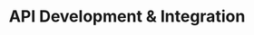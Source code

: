 ---
# src/content/portfolio/api-development-integration.md
title: "API Development & Integration"
description: "Design and implementation of robust APIs to bridge systems and enable seamless data exchange across platforms"
keywords: "API Development, System Integration, RESTful API, Authentication, Data Exchange, Bridge Systems, Web Services, Anthony Trivisano"
client: "Multiple Organizations"
timeline: "2016-Present"
role: "Various Technical Positions"
technologies: ["API Design", "RESTful Services", "OAuth", "API Gateway", "JSON", "HTTP", "Laravel", "Integration Architecture"]
category: "Development & Engineering"
summary: "Designed and implemented sophisticated APIs that bridged disconnected systems, enabled secure data exchange, and created flexible integration points for diverse business applications across multiple organizations."
featuredImage: "/images/portfolio/api-integration.jpg"

# Challenge section
challengeIntroduction: "Organizations faced significant challenges with siloed systems, disconnected data sources, and inefficient manual processes for data exchange that limited functionality and created bottlenecks in business operations."
challenges: [
  "Disconnected systems requiring manual data transfer and duplicate data entry",
  "Need to securely expose functionality and data to external systems and partners",
  "Complex authentication and authorization requirements for API access",
  "Maintaining data consistency across multiple integrated systems",
  "Supporting diverse client requirements and technology stacks",
  "Ensuring robust error handling and system resilience during integration failures"
]

# Solution section
solutionIntroduction: "I designed and implemented comprehensive API solutions that securely bridged systems, automated data exchange, and created flexible integration points while maintaining system independence and data integrity."
solution: [
  {
    title: "API Architecture Design",
    description: "Created robust API architectures that balanced security, performance, and flexibility. Designed RESTful interfaces with consistent conventions, appropriate resource modeling, and clear separation of concerns to enable intuitive integration."
  },
  {
    title: "Authentication & Security Implementation",
    description: "Implemented comprehensive API security with OAuth authentication, token management, and fine-grained authorization controls. Created secure endpoints with appropriate input validation, rate limiting, and monitoring to protect sensitive operations."
  },
  {
    title: "Integration Pattern Development",
    description: "Developed flexible integration patterns that accommodated different system requirements including synchronous requests, asynchronous messaging, and batch processing. Created adapters and facades to abstract integration complexities and standardize interactions."
  },
  {
    title: "Data Transformation & Validation",
    description: "Implemented robust data transformation and validation services that ensured data integrity during exchange between systems. Created mapping layers that harmonized different data models while preserving semantic meaning and relationships."
  }
]

# Development Process
process: [
  {
    title: "API Requirements Analysis",
    description: "Conducted detailed analysis of integration requirements, identifying systems to be connected, data to be exchanged, and functionality to be exposed. Created comprehensive API specifications that documented resources, methods, parameters, and expected responses."
  },
  {
    title: "Security Architecture Planning",
    description: "Designed security architecture for API access, determining appropriate authentication mechanisms, authorization rules, and data protection requirements. Created security specifications that balanced protection with usability."
  },
  {
    title: "API Design & Documentation",
    description: "Created detailed API designs with resource modeling, endpoint definitions, and response formats. Developed comprehensive documentation using OpenAPI/Swagger to provide clear integration guidance for API consumers."
  },
  {
    title: "Implementation & Testing",
    description: "Implemented APIs using best practices for performance, security, and reliability. Conducted extensive testing including unit tests, integration tests, security testing, and performance testing to ensure robust operation."
  },
  {
    title: "Deployment & Monitoring",
    description: "Deployed APIs with appropriate infrastructure for scalability and reliability. Implemented comprehensive monitoring to track API usage, performance metrics, error rates, and security events."
  }
]

# Results metrics
metrics: [
  {
    value: "85%",
    label: "Reduction in manual data transfer tasks"
  },
  {
    value: "60%",
    label: "Decrease in integration development time"
  },
  {
    value: "99.9%",
    label: "API availability achieved"
  }
]

# Technical highlights
technical: [
  {
    title: "RESTful Resource Modeling",
    description: "Implemented sophisticated resource modeling that accurately represented business domains in API design. Used appropriate HTTP methods, status codes, and response formats to create intuitive, standards-compliant interfaces that followed RESTful principles."
  },
  {
    title: "OAuth2 Implementation",
    description: "Developed comprehensive OAuth2 authentication frameworks with support for various grant types appropriate to different client scenarios. Implemented token management with appropriate lifecycle controls, scope limitations, and refresh mechanisms."
  },
  {
    title: "API Gateway Architecture",
    description: "Designed API gateway architectures that centralized cross-cutting concerns including authentication, rate limiting, logging, and routing. This approach simplified client integration while providing consistent security and monitoring across all API endpoints."
  },
  {
    title: "Versioning Strategy",
    description: "Implemented thoughtful API versioning strategies that enabled API evolution while maintaining backward compatibility for existing clients. Used appropriate versioning approaches (URI, header, parameter) based on specific integration contexts and requirements."
  }
]
---